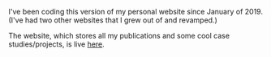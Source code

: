 I've been coding this version of my personal website since January of 2019. (I've had two other websites that I grew out of and revamped.)

The website, which stores all my publications and some cool case studies/projects, is live [here](https://carolinechoi.me). 
